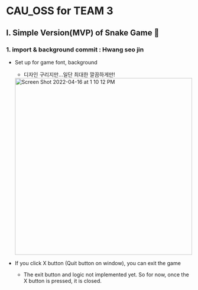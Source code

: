 # CAU_OSS for TEAM 3

## I. Simple Version(MVP) of Snake Game 🐍

### 1. import & background commit : Hwang seo jin

- Set up for game font, background
  
  - 디자인 구리지만...일단 최대한 깔끔하게만!      

  <img width="479" alt="Screen Shot 2022-04-16 at 1 10 12 PM" src="https://user-images.githubusercontent.com/63195670/163660882-4f0a2def-5687-463a-bfe2-c5be1838c2f7.png">      

- If you click X button (Quit button on window), you can exit the game

  - The exit button and logic not implemented yet. So for now, once the X button is pressed, it is closed.

